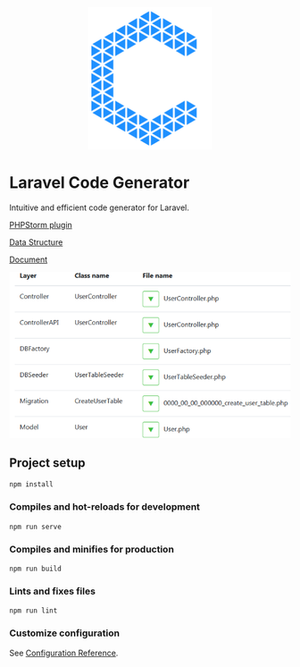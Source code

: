 
<p align="center">
    <img src="src/assets/logo.svg" alt="logo" width="222" />
</p>

# Laravel Code Generator

Intuitive and efficient code generator for Laravel.

[PHPStorm plugin](https://plugins.jetbrains.com/plugin/15276-laravel-code-generator)

[Data Structure](https://googee.github.io/Code-Generator/docs/structure.html)

[Document](https://googee.github.io/Code-Generator/docs/model/index.html)

![GUI](https://github.com/GooGee/Code-Generator/raw/main/image/file.png)


## Project setup
```
npm install
```

### Compiles and hot-reloads for development
```
npm run serve
```

### Compiles and minifies for production
```
npm run build
```

### Lints and fixes files
```
npm run lint
```

### Customize configuration
See [Configuration Reference](https://cli.vuejs.org/config/).
